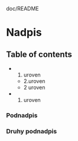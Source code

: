 doc/README
# Nadpis
## Table of contents
- 1. uroven
  - 2.uroven
  - 2 uroven
- 1. uroven

### Podnadpis
### Druhy podnadpis
